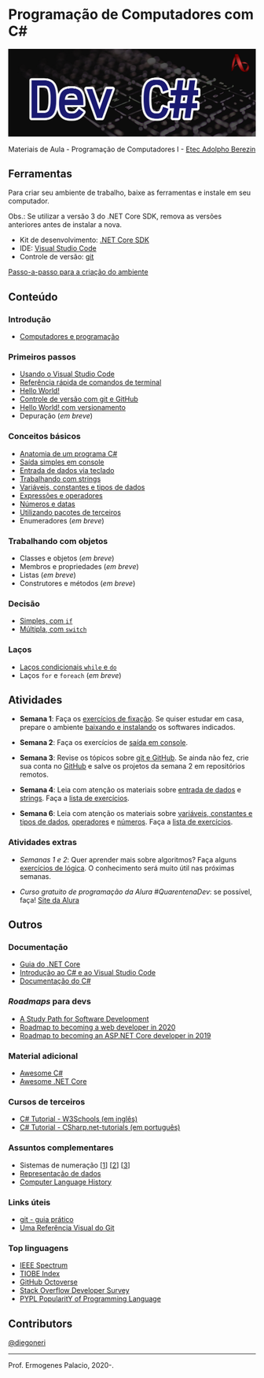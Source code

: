 # Programação de Computadores com C#

![zxczx](content/00%20logo%20github.png)

Materiais de Aula - Programação de Computadores I - [Etec Adolpho Berezin](http://eteab.com.br/)

## Ferramentas

Para criar seu ambiente de trabalho, baixe as ferramentas e instale em seu computador.

Obs.: Se utilizar a versão 3 do .NET Core SDK, remova as versões anteriores antes de instalar a nova.

* Kit de desenvolvimento: [.NET Core SDK](https://dotnet.microsoft.com/download)
* IDE: [Visual Studio Code](https://code.visualstudio.com/download)
* Controle de versão: [git](https://git-scm.com/downloads)

[Passo-a-passo para a criação do ambiente](content/ambiente.md)

## Conteúdo

### Introdução

* [Computadores e programação](https://docs.google.com/presentation/d/18qCmMcKVhIM3L_yF0PAjHQBgt6JRTIJIim8F6jGhIPM/edit?usp=sharing)

### Primeiros passos

* [Usando o Visual Studio Code](content/vscode.md)
* [Referência rápida de comandos de terminal](content/terminal.md)
* [Hello World!](content/helloworld.md)
* [Controle de versão com git e GitHub](content/github.md)
* [Hello World! com versionamento](content/helloworld-git.md)
* Depuração (_em breve_)

### Conceitos básicos
* [Anatomia de um programa C#](content/anatomia.md)
* [Saída simples em console](content/saida-console.md)
* [Entrada de dados via teclado](content/entrada-teclado.md)
* [Trabalhando com strings](content/string.md)
* [Variáveis, constantes e tipos de dados](content/variaveis.md)
* [Expressões e operadores](content/operadores.md)
* [Números e datas](content/numeros-datas.md)
* [Utilizando pacotes de terceiros](content/pacotes.md)
* Enumeradores (_em breve_)

### Trabalhando com objetos
* Classes e objetos (_em breve_)
* Membros e propriedades (_em breve_)
* Listas (_em breve_)
* Construtores e métodos (_em breve_)

### Decisão
* [Simples, com `if`](content/if.md)
* [Múltipla, com `switch`](content/switch.md)

### Laços
* [Laços condicionais `while` e `do`](content/while-do.md)
* Laços `for` e `foreach` (_em breve_)

## Atividades

* **Semana 1**: Faça os [exercícios de fixação](https://forms.gle/mWy8rnAaiTrQfgCbA). Se quiser estudar em casa, prepare o ambiente [baixando e instalando](#ferramentas) os softwares indicados.

* **Semana 2**: Faça os exercícios de [saída em console](exercises/saida.md).

* **Semana 3**: Revise os tópicos sobre [git e GitHub](#primeiros-passos). Se ainda não fez, crie sua conta no [GitHub](http://github.com/) e salve os projetos da semana 2 em repositórios remotos.

* **Semana 4**: Leia com atenção os materiais sobre [entrada de dados](content/entrada-teclado.md) e [strings](content/string.md). Faça a [lista de exercícios](exercises/entrada-strings.md).

* **Semana 6**: Leia com atenção os materiais sobre [variáveis, constantes e tipos de dados](content/variaveis.md), [operadores](content/operadores.md) e [números](content/numeros-datas.md). Faça a [lista de exercícios](exercises/numeros-operadores.md).

### Atividades extras

* _Semanas 1 e 2_: Quer aprender mais sobre algoritmos? Faça alguns [exercícios de lógica](https://github.com/ermogenes/aulas-logica-programacao/blob/master/exercises/logica_1.MD). O conhecimento será muito útil nas próximas semanas.

* _Curso gratuito de programação da Alura #QuarentenaDev_: se possível, faça! [Site da Alura](https://www.alura.com.br/quarentenadev)

## Outros
### Documentação

* [Guia do .NET Core](https://docs.microsoft.com/pt-br/dotnet/core/)
* [Introdução ao C# e ao Visual Studio Code](https://docs.microsoft.com/pt-br/dotnet/core/tutorials/with-visual-studio-code)
* [Documentação do C#](https://docs.microsoft.com/pt-br/dotnet/csharp/)

### _Roadmaps_ para devs

* [A Study Path for Software Development](https://github.com/joebew42/study-path)
* [Roadmap to becoming a web developer in 2020](https://github.com/kamranahmedse/developer-roadmap)
* [Roadmap to becoming an ASP.NET Core developer in 2019](https://github.com/MoienTajik/AspNetCore-Developer-Roadmap)

### Material adicional

* [Awesome C#](https://github.com/uhub/awesome-c-sharp)
* [Awesome .NET Core](https://github.com/thangchung/awesome-dotnet-core)

### Cursos de terceiros

* [C# Tutorial - W3Schools (em inglês)](https://www.w3schools.com/cs/)
* [C# Tutorial - CSharp.net-tutorials (em português)](https://csharp.net-tutorials.com/pt/104/iniciando/introducao/)

### Assuntos complementares

* Sistemas de numeração [[1](http://www.inf.ufsc.br/~bosco.sobral/downloads/Livro-Java-Como-Programar-Deitel-Ed6/additional/addnlApps/jhtp6_appE_NumberSystems.pdf)] [[2](https://pt.wikibooks.org/wiki/Eletr%C3%B4nica_Digital/Sistemas_de_Numera%C3%A7%C3%A3o)] [[3](http://www.mecaweb.com.br/eletronica/content/e_numeracao)]
* [Representação de dados](https://www.ntu.edu.sg/home/ehchua/programming/java/DataRepresentation.html)
* [Computer Language History](https://www.levenez.com/lang/)

### Links úteis

* [git - guia prático](https://rogerdudler.github.io/git-guide/index.pt_BR.html)
* [Uma Referência Visual do Git](http://marklodato.github.io/visual-git-guide/index-pt.html)

### Top linguagens

* [IEEE Spectrum](https://spectrum.ieee.org/computing/software/the-top-programming-languages-2019)
* [TIOBE Index](https://www.tiobe.com/tiobe-index/)
* [GitHub Octoverse](https://octoverse.github.com/#top-languages)
* [Stack Overflow Developer Survey](https://insights.stackoverflow.com/survey/2019#most-popular-technologies)
* [PYPL PopularitY of Programming Language](http://pypl.github.io/PYPL.html)

## Contributors

[@diegoneri](https://github.com/diegoneri)

----
Prof. Ermogenes Palacio, 2020-.
